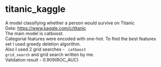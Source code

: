# titanic_kaggle
A model classifying whether a person would survive on Titanic <br />
Data: https://www.kaggle.com/c/titanic <br />
The main model is catboost. <br />
Categorial features were encoded with one-hot. To find the best features set I used greedy deletion algorithm. <br />
Also I used 2 grid searches - <code> catboost grid_search</code> and grid search written by me.<br />
Validation result - 0.909(ROC_AUC)

